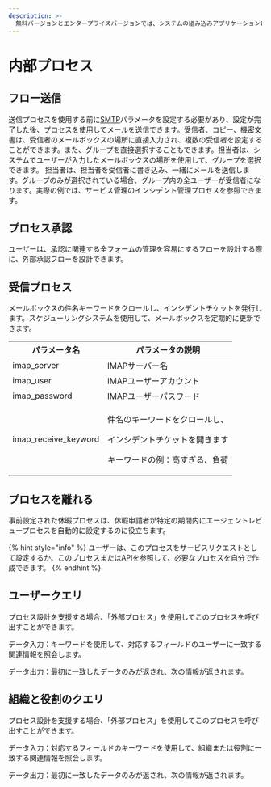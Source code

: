 ```yaml
---
description: >-
  無料バージョンとエンタープライズバージョンでは、システムの組み込みアプリケーションには、外部プロセスまたは直接使用のためにユーザーに提供される送信プロセスとレビュープロセスが含まれます。
---
```


# 内部プロセス

## フロー送信

送信プロセスを使用する前に[SMTP](https://doc.omflow.com.tw/v/japan/5/6#can-shu-guan-li)パラメータを設定する必要があり、設定が完了した後、プロセスを使用してメールを送信できます。受信者、コピー、機密文書は、受信者のメールボックスの場所に直接入力され、複数の受信者を設定することができます。また、グループを直接選択することもできます。担当者は、システムでユーザーが入力したメールボックスの場所を使用して、グループを選択できます。 担当者は、担当者を受信者に書き込み、一緒にメールを送信します。グループのみが選択されている場合、グループ内の全ユーザーが受信者になります。実際の例では、サービス管理のインシデント管理プロセスを参照できます。

## プロセス承認

ユーザーは、承認に関連する全フォームの管理を容易にするフローを設計する際に、外部承認フローを設計できます。

## 受信プロセス

メールボックスの件名キーワードをクロールし、インシデントチケットを発行します。スケジューリングシステムを使用して、メールボックスを定期的に更新できます。

| パラメータ名                 | パラメータの説明                                                            |
| ---------------------- | ------------------------------------------------------------------- |
| imap\_server           | IMAPサーバー名                                                           |
| imap\_user             | IMAPユーザーアカウント                                                       |
| imap\_password         | IMAPユーザーパスワード                                                       |
| imap\_receive\_keyword | <p>件名のキーワードをクロールし、</p><p>インシデントチケットを開きます</p><p> キーワードの例：高すぎる、負荷</p> |

## プロセスを離れる

事前設定された休暇プロセスは、休暇申請者が特定の期間内にエージェントレビュープロセスを自動的に設定するのに役立ちます。

{% hint style="info" %}
ユーザーは、このプロセスをサービスリクエストとして設定するか、このプロセスまたはAPIを参照して、必要なプロセスを自分で作成できます。
{% endhint %}

## ユーザークエリ

プロセス設計を支援する場合、「外部プロセス」を使用してこのプロセスを呼び出すことができます。

データ入力：キーワードを使用して、対応するフィールドのユーザーに一致する関連情報を照会します。

データ出力：最初に一致したデータのみが返され、次の情報が返されます。

## 組織と役割のクエリ

プロセス設計を支援する場合、「外部プロセス」を使用してこのプロセスを呼び出すことができます。

データ入力：対応するフィールドのキーワードを使用して、組織または役割に一致する関連情報を照会します。

データ出力：最初に一致したデータのみが返され、次の情報が返されます。
